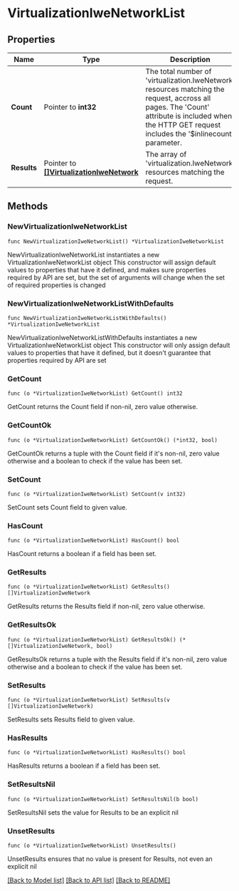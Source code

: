 # VirtualizationIweNetworkList

## Properties

Name | Type | Description | Notes
------------ | ------------- | ------------- | -------------
**Count** | Pointer to **int32** | The total number of &#39;virtualization.IweNetwork&#39; resources matching the request, accross all pages. The &#39;Count&#39; attribute is included when the HTTP GET request includes the &#39;$inlinecount&#39; parameter. | [optional] 
**Results** | Pointer to [**[]VirtualizationIweNetwork**](VirtualizationIweNetwork.md) | The array of &#39;virtualization.IweNetwork&#39; resources matching the request. | [optional] 

## Methods

### NewVirtualizationIweNetworkList

`func NewVirtualizationIweNetworkList() *VirtualizationIweNetworkList`

NewVirtualizationIweNetworkList instantiates a new VirtualizationIweNetworkList object
This constructor will assign default values to properties that have it defined,
and makes sure properties required by API are set, but the set of arguments
will change when the set of required properties is changed

### NewVirtualizationIweNetworkListWithDefaults

`func NewVirtualizationIweNetworkListWithDefaults() *VirtualizationIweNetworkList`

NewVirtualizationIweNetworkListWithDefaults instantiates a new VirtualizationIweNetworkList object
This constructor will only assign default values to properties that have it defined,
but it doesn't guarantee that properties required by API are set

### GetCount

`func (o *VirtualizationIweNetworkList) GetCount() int32`

GetCount returns the Count field if non-nil, zero value otherwise.

### GetCountOk

`func (o *VirtualizationIweNetworkList) GetCountOk() (*int32, bool)`

GetCountOk returns a tuple with the Count field if it's non-nil, zero value otherwise
and a boolean to check if the value has been set.

### SetCount

`func (o *VirtualizationIweNetworkList) SetCount(v int32)`

SetCount sets Count field to given value.

### HasCount

`func (o *VirtualizationIweNetworkList) HasCount() bool`

HasCount returns a boolean if a field has been set.

### GetResults

`func (o *VirtualizationIweNetworkList) GetResults() []VirtualizationIweNetwork`

GetResults returns the Results field if non-nil, zero value otherwise.

### GetResultsOk

`func (o *VirtualizationIweNetworkList) GetResultsOk() (*[]VirtualizationIweNetwork, bool)`

GetResultsOk returns a tuple with the Results field if it's non-nil, zero value otherwise
and a boolean to check if the value has been set.

### SetResults

`func (o *VirtualizationIweNetworkList) SetResults(v []VirtualizationIweNetwork)`

SetResults sets Results field to given value.

### HasResults

`func (o *VirtualizationIweNetworkList) HasResults() bool`

HasResults returns a boolean if a field has been set.

### SetResultsNil

`func (o *VirtualizationIweNetworkList) SetResultsNil(b bool)`

 SetResultsNil sets the value for Results to be an explicit nil

### UnsetResults
`func (o *VirtualizationIweNetworkList) UnsetResults()`

UnsetResults ensures that no value is present for Results, not even an explicit nil

[[Back to Model list]](../README.md#documentation-for-models) [[Back to API list]](../README.md#documentation-for-api-endpoints) [[Back to README]](../README.md)



